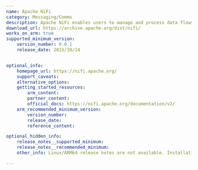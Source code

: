 ```yaml
---
name: Apache NiFi
category: Messaging/Comms
description: Apache NiFi enables users to manage and process data flows across systems applications and devices using an open-source data integration tool.
download_url: https://archive.apache.org/dist/nifi/
works_on_arm: true
supported_minimum_version:
    version_number: 0.0.1
    release_date: 2015/10/14


optional_info:
    homepage_url: https://nifi.apache.org/
    support_caveats:
    alternative_options:
    getting_started_resources:
        arm_content:
        partner_content:
        official_docs: https://nifi.apache.org/documentation/v2/
    arm_recommended_minimum_version:
        version_number:
        release_date:
        reference_content:

optional_hidden_info:
    release_notes__supported_minimum:
    release_notes__recommended_minimum:
    other_info: Linux/ARM64 release notes are not available. Installation and testing were done using platform-independent binaries.

---
```

